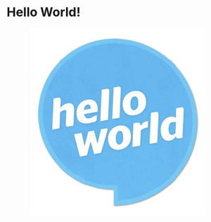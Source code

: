 # Hello World!

<div style="text-align:center"><img src="https://github.com/rts-cmk-opgaver/HelloWorld/blob/main/hello_world.jpg" /></div>
